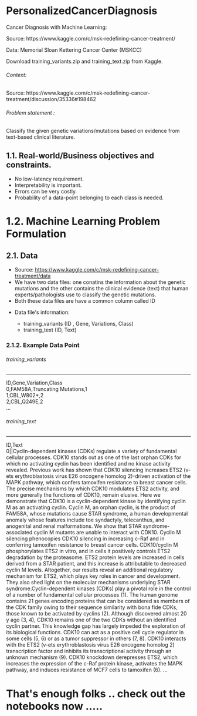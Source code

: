# PersonalizedCancerDiagnosis
Cancer Diagnosis with Machine Learning:


<p> Source: https://www.kaggle.com/c/msk-redefining-cancer-treatment/ </p>
<p> Data: Memorial Sloan Kettering Cancer Center (MSKCC)</p>
<p> Download training_variants.zip and training_text.zip from Kaggle.</p> 

<h6> Context:</h6>
<p> Source: https://www.kaggle.com/c/msk-redefining-cancer-treatment/discussion/35336#198462</p>

<h6> Problem statement : </h6>
<p> Classify the given genetic variations/mutations based on evidence from text-based clinical literature. </p>
<h2>1.1. Real-world/Business objectives and constraints.</h2>

* No low-latency requirement.
* Interpretability is important.
* Errors can be very costly.
* Probability of a data-point belonging to each class is needed.

<h1>1.2. Machine Learning Problem Formulation</h1>

<h2>2.1. Data</h2>

- Source: https://www.kaggle.com/c/msk-redefining-cancer-treatment/data
- We have two data files: one conatins the information about the genetic mutations and the other contains the clinical evidence (text) that  human experts/pathologists use to classify the genetic mutations. 
- Both these data files are have a common column called ID
- <p> 
    Data file's information:
    <ul> 
        <li>
        training_variants (ID , Gene, Variations, Class)
        </li>
        <li>
        training_text (ID, Text)
        </li>
    </ul>
</p>

<h3>2.1.2. Example Data Point</h3>

<h6>training_variants</h6>
<hr>
ID,Gene,Variation,Class<br>
0,FAM58A,Truncating Mutations,1 <br>
1,CBL,W802*,2 <br>
2,CBL,Q249E,2 <br>
...

<h6> training_text</h6>
<hr>
ID,Text <br>
0||Cyclin-dependent kinases (CDKs) regulate a variety of fundamental cellular processes. CDK10 stands out as one of the last orphan CDKs for which no activating cyclin has been identified and no kinase activity revealed. Previous work has shown that CDK10 silencing increases ETS2 (v-ets erythroblastosis virus E26 oncogene homolog 2)-driven activation of the MAPK pathway, which confers tamoxifen resistance to breast cancer cells. The precise mechanisms by which CDK10 modulates ETS2 activity, and more generally the functions of CDK10, remain elusive. Here we demonstrate that CDK10 is a cyclin-dependent kinase by identifying cyclin M as an activating cyclin. Cyclin M, an orphan cyclin, is the product of FAM58A, whose mutations cause STAR syndrome, a human developmental anomaly whose features include toe syndactyly, telecanthus, and anogenital and renal malformations. We show that STAR syndrome-associated cyclin M mutants are unable to interact with CDK10. Cyclin M silencing phenocopies CDK10 silencing in increasing c-Raf and in conferring tamoxifen resistance to breast cancer cells. CDK10/cyclin M phosphorylates ETS2 in vitro, and in cells it positively controls ETS2 degradation by the proteasome. ETS2 protein levels are increased in cells derived from a STAR patient, and this increase is attributable to decreased cyclin M levels. Altogether, our results reveal an additional regulatory mechanism for ETS2, which plays key roles in cancer and development. They also shed light on the molecular mechanisms underlying STAR syndrome.Cyclin-dependent kinases (CDKs) play a pivotal role in the control of a number of fundamental cellular processes (1). The human genome contains 21 genes encoding proteins that can be considered as members of the CDK family owing to their sequence similarity with bona fide CDKs, those known to be activated by cyclins (2). Although discovered almost 20 y ago (3, 4), CDK10 remains one of the two CDKs without an identified cyclin partner. This knowledge gap has largely impeded the exploration of its biological functions. CDK10 can act as a positive cell cycle regulator in some cells (5, 6) or as a tumor suppressor in others (7, 8). CDK10 interacts with the ETS2 (v-ets erythroblastosis virus E26 oncogene homolog 2) transcription factor and inhibits its transcriptional activity through an unknown mechanism (9). CDK10 knockdown derepresses ETS2, which increases the expression of the c-Raf protein kinase, activates the MAPK pathway, and induces resistance of MCF7 cells to tamoxifen (6). ... 


# That's enough folks .. check out the notebooks now .....
